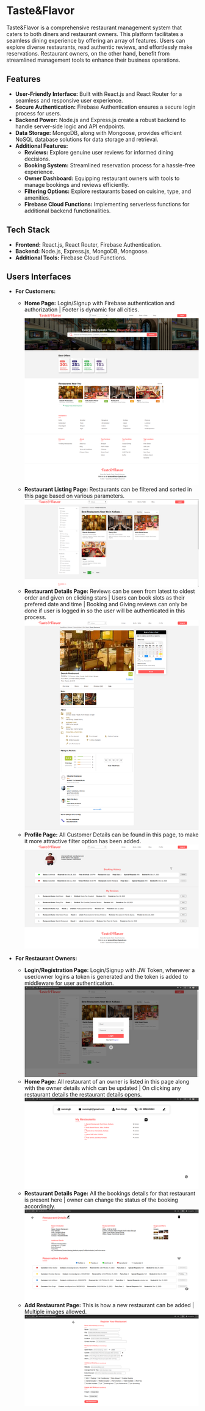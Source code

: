 # Taste&Flavor

Taste&Flavor is a comprehensive restaurant management system that caters to both diners and restaurant owners. This platform facilitates a seamless dining experience by offering an array of features. Users can explore diverse restaurants, read authentic reviews, and effortlessly make reservations. Restaurant owners, on the other hand, benefit from streamlined management tools to enhance their business operations.

## Features

- **User-Friendly Interface:** Built with React.js and React Router for a seamless and responsive user experience.
- **Secure Authentication:** Firebase Authentication ensures a secure login process for users.
- **Backend Power:** Node.js and Express.js create a robust backend to handle server-side logic and API endpoints.
- **Data Storage:** MongoDB, along with Mongoose, provides efficient NoSQL database solutions for data storage and retrieval.
- **Additional Features:**
  - **Reviews:** Explore genuine user reviews for informed dining decisions.
  - **Booking System:** Streamlined reservation process for a hassle-free experience.
  - **Owner Dashboard:** Equipping restaurant owners with tools to manage bookings and reviews efficiently.
  - **Filtering Options:** Explore restaurants based on cuisine, type, and amenities.
  - **Firebase Cloud Functions:** Implementing serverless functions for additional backend functionalities.

## Tech Stack

- **Frontend:** React.js, React Router, Firebase Authentication.
- **Backend:** Node.js, Express.js, MongoDB, Mongoose.
- **Additional Tools:** Firebase Cloud Functions.

## Users Interfaces

- **For Customers:**

  - **Home Page:** Login/Signup with Firebase authentication and authorization | Footer is dynamic for all cities.
    ![Getting Started](/UIs/home.png)
  - **Restaurant Listing Page:** Restaurants can be filtered and sorted in this page based on various parameters.
    ![Getting Started](/UIs/listing.png)
  - **Restaurant Details Page:** Reviews can be seen from latest to oldest order and given on clicking stars | Users can book slots as their prefered date and time | Booking and Giving reviews can only be done if user is logged in so the user will be authenticated in this process.
    ![Getting Started](/UIs/res.png)
  - **Profile Page:** All Customer Details can be found in this page, to make it more attractive filter option has been added.
    ![Getting Started](/UIs/profile.png)

- **For Restaurant Owners:**

  - **Login/Registration Page:** Login/Signup with JW Token, whenever a user/owner logins a token is generated and the token is added to middleware for user authentication.
    ![Getting Started](/UIs/login.png)
  - **Home Page:** All restaurant of an owner is listed in this page along with the owner details which can be updated | On clicking any restaurant details the restaurant details opens.
    ![Getting Started](/UIs/owner-home.png)
  - **Restaurant Details Page:** All the bookings details for that restaurant is present here | owner can change the status of the booking accordingly.
    ![Getting Started](/UIs/res-det.png)
  - **Add Restaurant Page:** This is how a new restaurant can be added | Multiple images allowed.
    ![Getting Started](/UIs/add-res.png)
